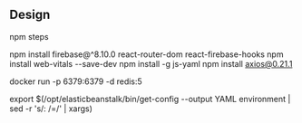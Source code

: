 ## Design


npm steps


npm install firebase@^8.10.0 react-router-dom react-firebase-hooks
npm install web-vitals --save-dev
npm install -g js-yaml
npm install axios@0.21.1

docker run -p 6379:6379 -d redis:5

export $(/opt/elasticbeanstalk/bin/get-config --output YAML environment | sed -r 's/: /=/' | xargs)
